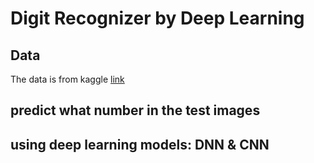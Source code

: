 # Digit Recognizer by Deep Learning

## Data
The data is from kaggle [link](https://www.kaggle.com/c/digit-recognizer)
## predict what number in the test images

## using deep learning models: DNN & CNN
